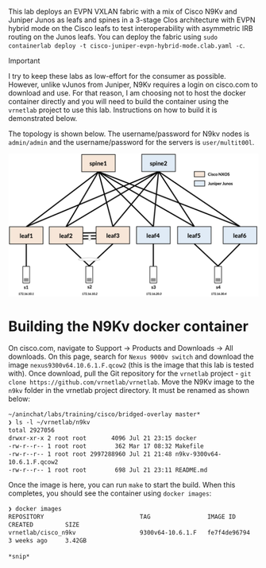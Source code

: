 This lab deploys an EVPN VXLAN fabric with a mix of Cisco N9Kv and Juniper Junos as leafs and spines in a 3-stage Clos architecture with EVPN hybrid mode on the Cisco leafs to test interoperability with asymmetric IRB routing on the Junos leafs. You can deploy the fabric using `sudo containerlab deploy -t cisco-juniper-evpn-hybrid-mode.clab.yaml -c`.

> [!IMPORTANT]
> I try to keep these labs as low-effort for the consumer as possible. However, unlike vJunos from Juniper, N9Kv requires a login on cisco.com to download and use. For that reason, I am choosing not to host the docker container directly and you will need to build the container using the `vrnetlab` project to use this lab. Instructions on how to build it is demonstrated below.

The topology is shown below. The username/password for N9kv nodes is `admin/admin` and the username/password for the servers is `user/multit00l`.

![cisco-juniper-evpn-hybrid-mode](/static/images/cisco-juniper-evpn-hybrid-mode.png)

# Building the N9Kv docker container

On cisco.com, navigate to Support -> Products and Downloads -> All downloads. On this page, search for `Nexus 9000v switch` and download the image `nexus9300v64.10.6.1.F.qcow2` (this is the image that this lab is tested with). Once download, pull the Git repository for the `vrnetlab` project - `git clone https://github.com/vrnetlab/vrnetlab`. Move the N9Kv image to the `n9kv` folder in the vrnetlab project directory. It must be renamed as shown below:

```
~/aninchat/labs/training/cisco/bridged-overlay master*                                                                                                                  
❯ ls -l ~/vrnetlab/n9kv 
total 2927056
drwxr-xr-x 2 root root       4096 Jul 21 23:15 docker
-rw-r--r-- 1 root root        362 Mar 17 08:32 Makefile
-rw-r--r-- 1 root root 2997288960 Jul 21 21:48 n9kv-9300v64-10.6.1.F.qcow2
-rw-r--r-- 1 root root        698 Jul 21 23:11 README.md
```

Once the image is here, you can run `make` to start the build. When this completes, you should see the container using `docker images`:

```
❯ docker images
REPOSITORY                           TAG                IMAGE ID       CREATED         SIZE
vrnetlab/cisco_n9kv                  9300v64-10.6.1.F   fe7f4de96794   3 weeks ago     3.42GB

*snip*
```